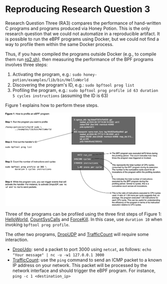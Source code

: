 # Reproducing Research Question 3

Research Question Three (RA3) compares the performance of hand-written C programs and programs produced via Honey Potion.
This is the only research question that we could not automatize in a reproducible artifact.
It is possible to run the eBPF programs using Docker, but we could not find a way to profile them within the same Docker process.

Thus, if you have compiled the programs outside Docker (e.g., to compile them run [rq2.sh](../rq2.sh)), then measuring the performance of the BPF programs involves three steps:

1. Activating the program, e.g.: `sudo honey-potion/examples/lib/bin/HelloWorld`
2. Discovering the program's ID, e.g.: `sudo bpftool prog list`
3. Profiling the program, e.g.: `sudo bpftool prog profile id 63 duration 5 cycles instructions` (assuming the ID is 63)

Figure 1 explains how to perform these steps.

![How to profile eBPF programs](../../assets/howToProfile.png "How to profile eBPF programs")

Three of the programs can be profiled using the three first steps of Figure 1: [HelloWorld](../../examples/lib/HelloWorld.ex), [CountSysCalls](../../examples/lib/CountSysCalls.ex) and [ForceKill](../../examples/lib/Forcekill.ex).
In this case, use `duration 10` when invoking `bpftool prog profile`.

The other two programs, [DropUDP](../../examples/lib/DropUdp.ex) and [TrafficCount](../../examples/lib/TrafficCount.ex) will require some interaction.

* [DropUdp](../../examples/lib/DropUdp.ex): send a packet to port 3000 using `netcat`, as follows: `echo "Your message" | nc -u -w1 127.0.0.1 3000`
* [TrafficCount](../../examples/lib/TrafficCount.ex): use the `ping` command to send an ICMP packet to a known IP address on your network. This packet will be processed by the network interface and should trigger the eBPF program.
For instance, `ping -c 1 <destination_ip>`